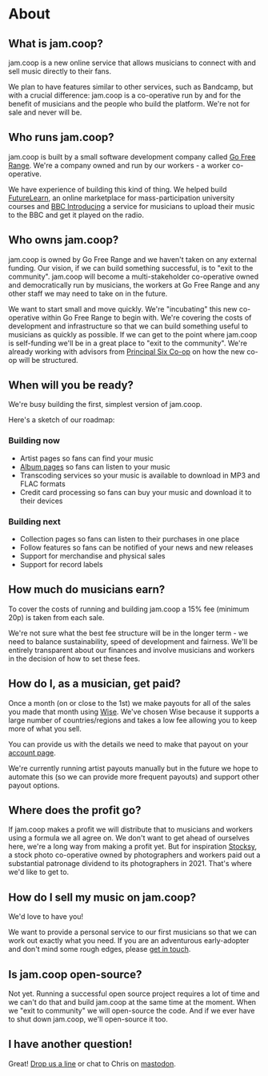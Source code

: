 # About

## What is jam.coop?

jam.coop is a new online service that allows musicians
to connect with and sell music directly to their fans.

We plan to have features similar to other services,
such as Bandcamp, but with a crucial difference: jam.coop is a
co-operative run by and for the benefit of musicians and the people
who build the platform. We're not for sale and never will be.

## Who runs jam.coop?

jam.coop is built by a small software development company called [Go Free Range](https://gofreerange.com). We're a company owned and run by our workers - a worker co-operative.

We have experience of building this kind of thing. We helped build [FutureLearn](https://futurelearn.com), an online marketplace for
mass-participation university courses and [BBC Introducing](https://www.bbc.co.uk/introducing) a service for
musicians to upload their music to the BBC and get it played on the
radio.

## Who owns jam.coop?

jam.coop is owned by Go Free Range and we haven't taken on any external funding. Our vision, if we can build something successful, is to "exit to the community". jam.coop will become a multi-stakeholder co-operative owned and democratically run by
musicians, the workers at Go Free Range and any other staff we may
need to take on in the future.

We want to start small and move quickly. We're "incubating" this new co-operative within Go Free Range to begin with. We're covering the costs of development and infrastructure so that we can build something useful to musicians as quickly as possible. If we can get to the point where jam.coop is self-funding we'll be in a great place to "exit to the community". We're already working with advisors from [Principal Six Co-op](https://www.uk.coop/directory/principle-six) on how the new co-op will be structured.

## When will you be ready?

We're busy building the first, simplest version of jam.coop.

Here's a sketch of our roadmap:

### Building now

- Artist pages so fans can find your music
- [Album pages](/artists/under-shaded-trees/albums/1858) so fans can listen to your music
- Transcoding services so your music is available to download in MP3 and FLAC formats
- Credit card processing so fans can buy your music and download it to their devices

### Building next

- Collection pages so fans can listen to their purchases in one place
- Follow features so fans can be notified of your news and new releases
- Support for merchandise and physical sales
- Support for record labels

## How much do musicians earn?

To cover the costs of running and building jam.coop a 15% fee (minimum 20p) is taken from each sale.

We're not sure what the best fee structure will be in the longer term - we need to balance sustainability, speed of development and fairness. We'll be entirely transparent about our finances and involve musicians and workers in the decision of how to set these fees.

## How do I, as a musician, get paid?

Once a month (on or close to the 1st) we make payouts for all of the sales you made that month using [Wise](https://wise.com). We've chosen Wise because it supports a large number of countries/regions and takes a low fee allowing you to keep more of what you sell.

You can provide us with the details we need to make that payout on your [account page](https://jam.coop/account).

We're currently running artist payouts manually but in the future we hope to automate this (so we can provide more frequent payouts) and support other payout options.

## Where does the profit go?

If jam.coop makes a profit we will distribute that to musicians and workers using a formula we all agree on. We don't want to get ahead of
ourselves here, we're a long way from making a profit yet. But for
inspiration [Stocksy](https://share.stocksy.com/patronage-2021),
a stock photo co-operative owned by photographers and workers paid out
a substantial patronage dividend to its photographers in 2021. That's
where we'd like to get to.

## How do I sell my music on jam.coop?

We'd love to have you!

We want to provide a personal service to our first musicians so that we can work out exactly what you need. If you are an adventurous early-adopter and don't mind some rough edges, please [get in touch](mailto:contact@jam.coop).

## Is jam.coop open-source?

Not yet. Running a successful open source project requires a lot of time and we can't do that and build jam.coop at the same time at the moment. When we "exit to community" we will open-source the code. And if we ever have to shut down jam.coop, we'll open-source it too.

## I have another question!

Great! [Drop us a line](mailto:contact@jam.coop) or chat to Chris
on [mastodon](https://ruby.social/@chrislowis).
